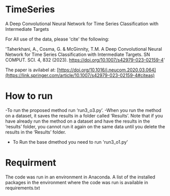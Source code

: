 # TimeSeries
A Deep Convolutional Neural Network for Time Series Classification with Intermediate Targets

For All use of the data, please 'cite' the following:

'Taherkhani, A., Cosma, G. & McGinnity, T.M. A Deep Convolutional Neural Network for Time Series Classification with Intermediate Targets. SN COMPUT. SCI. 4, 832 (2023). https://doi.org/10.1007/s42979-023-02159-4'

The paper is avilabel at: [https://doi.org/10.1016/j.neucom.2020.03.064](https://link.springer.com/article/10.1007/s42979-023-02159-4#citeas)

# How to run
-To run the proposed method run ‘run3_o3.py’.
-When you run the method on a dataset, it saves the results in a folder called ‘Results’. Note that if you have already run the method on a dataset and have the results in the ‘results’ folder, you cannot run it again on the same data until you delete the results in the ‘Results’ folder.
- To Run the base dmethod you need to run 'run3_o1.py'

# Requirment
The code was run in an environment in Anaconda. A list of the installed packages in the environment where the code was run is available in requirements.txt
